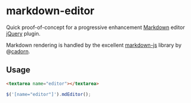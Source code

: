# markdown-editor

Quick proof-of-concept for a progressive enhancement [Markdown](https://daringfireball.net/projects/markdown/syntax) editor [jQuery](http://jquery.com/) plugin.

Markdown rendering is handled by the excellent [markdown-js](https://github.com/cadorn/markdown-js) library by @[cadorn](https://github.com/cadorn).

## Usage

```html
<textarea name="editor"></textarea>
```

```javascript
$('[name="editor"]').mdEditor();
```
